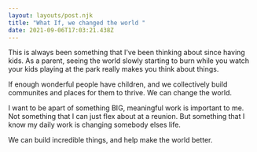 ```yaml
---
layout: layouts/post.njk
title: "What If, we changed the world "
date: 2021-09-06T17:03:21.438Z
---
```

This is always been something that I've been thinking about since having kids. As a parent, seeing the world slowly starting to burn while you watch your kids playing at the park really makes you think about things. 

If enough wonderful people have children, and we collectively build communites and places for them to thrive. We can change the world. 

I want to be apart of something BIG, meaningful work is important to me. Not something that I can just flex about at a reunion. But something that I know my daily work is changing somebody elses life.

We can build incredible things, and help make the world better. 

 

